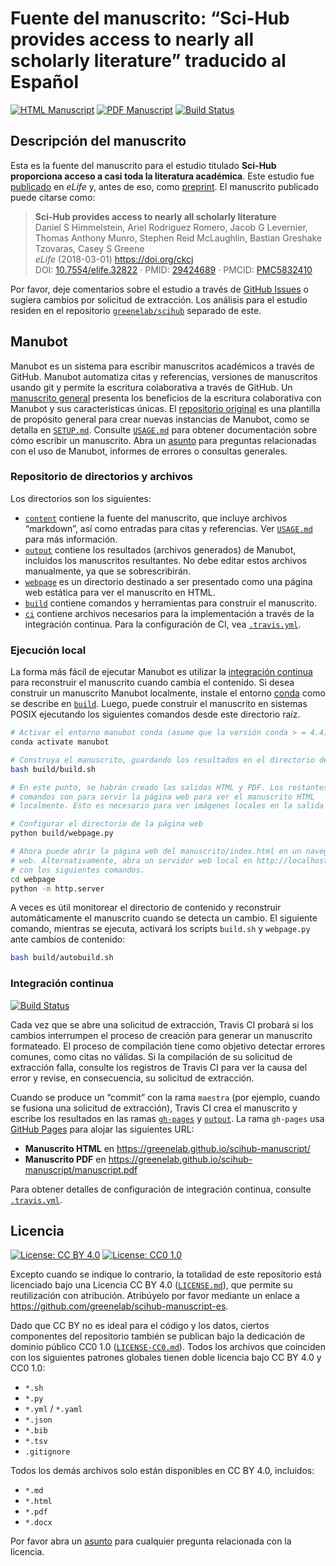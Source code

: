 # Fuente del manuscrito: “Sci-Hub provides access to nearly all scholarly literature” traducido al Español

<!-- usage note: edit the H1 title above to personalize the manuscript -->

[![HTML Manuscript](https://img.shields.io/badge/manuscript-HTML-blue.svg)](https://greenelab.github.io/scihub-manuscript/)
[![PDF Manuscript](https://img.shields.io/badge/manuscript-PDF-blue.svg)](https://greenelab.github.io/scihub-manuscript/manuscript.pdf)
[![Build Status](https://travis-ci.com/greenelab/scihub-manuscript-es.svg?branch=master)](https://travis-ci.com/greenelab/scihub-manuscript-es)

## Descripción del manuscrito

<!-- usage note: edit this section.

This repository is a template manuscript (a.k.a. rootstock).
Actual manuscript instances will clone this repository (see [`SETUP.md`](SETUP.md)) and replace this paragraph with a description of their manuscript.
-->

Esta es la fuente del manuscrito para el estudio titulado **Sci-Hub proporciona acceso a casi toda la literatura académica**. 
Este estudio fue [publicado](https://doi.org/10.7554/eLife.32822 "eLife Research Feature Article") en _eLife_ y, antes de eso, como [preprint](https://doi.org/10.7287/peerj.preprints.3100 "PeerJ Preprint"). 
El manuscrito publicado puede citarse como:

> **Sci-Hub provides access to nearly all scholarly literature**  
Daniel S Himmelstein, Ariel Rodriguez Romero, Jacob G Levernier, Thomas Anthony Munro, Stephen Reid McLaughlin, Bastian Greshake Tzovaras, Casey S Greene  
*eLife* (2018-03-01) <https://doi.org/ckcj>  
DOI: [10.7554/elife.32822](https://doi.org/10.7554/elife.32822) · PMID: [29424689](https://www.ncbi.nlm.nih.gov/pubmed/29424689) · PMCID: [PMC5832410](https://www.ncbi.nlm.nih.gov/pmc/articles/PMC5832410)

Por favor, deje comentarios sobre el estudio a través de [GitHub Issues](https://github.com/greenelab/scihub-manuscript-es/issues) o sugiera cambios por solicitud de extracción. 
Los análisis para el estudio residen en el repositorio [`greenelab/scihub`](https://github.com/greenelab/scihub) separado de este.


## Manubot

<!-- usage note: do not edit this section -->

Manubot es un sistema para escribir manuscritos académicos a través de GitHub. 
Manubot automatiza citas y referencias, versiones de manuscritos usando git y permite la escritura colaborativa a través de GitHub. 
Un [manuscrito general](https://greenelab.github.io/meta-review/ "Open collaborative writing with Manubot") presenta los beneficios de la escritura colaborativa con Manubot y sus características únicas. 
El [repositorio original](https://git.io/fhQH1) es una plantilla de propósito general para crear nuevas instancias de Manubot, como se detalla en [`SETUP.md`](SETUP.md). 
Consulte [`USAGE.md`](USAGE.md) para obtener documentación sobre cómo escribir un manuscrito.
Abra un [asunto](https://git.io/fhQHM) para preguntas relacionadas con el uso de Manubot, informes de errores o consultas generales.

### Repositorio de directorios y archivos

Los directorios son los siguientes:

+ [`content`](content) contiene la fuente del manuscrito, que incluye archivos “markdown”, así como entradas para citas y referencias.
Ver [`USAGE.md`](USAGE.md) para más información.
+ [`output`](output) contiene los resultados (archivos generados) de Manubot, incluidos los manuscritos resultantes. No debe editar
estos archivos manualmente, ya que se sobrescribirán.
+ [`webpage`](webpage) es un directorio destinado a ser presentado como una página web estática para ver el manuscrito en HTML.
+ [`build`](build) contiene comandos y herramientas para construir el manuscrito.
+ [`ci`](ci) contiene archivos necesarios para la implementación a través de la integración continua. Para la configuración de CI, vea     [`.travis.yml`](.travis.yml).

### Ejecución local

La forma más fácil de ejecutar Manubot es utilizar la [integración continua](#continuous-integration) para reconstruir el manuscrito cuando cambia el contenido. 
Si desea construir un manuscrito Manubot localmente, instale el entorno [conda](https://conda.io) como se describe en [`build`](build).
Luego, puede construir el manuscrito en sistemas POSIX ejecutando los siguientes comandos desde este directorio raíz.

```sh
# Activar el entorno manubot conda (asume que la versión conda > = 4.4)
conda activate manubot

# Construya el manuscrito, guardando los resultados en el directorio de resultados
bash build/build.sh

# En este punto, se habrán creado las salidas HTML y PDF. Los restantes
# comandos son para servir la página web para ver el manuscrito HTML         
# localmente. Esto es necesario para ver imágenes locales en la salida HTML.

# Configurar el directorio de la página web
python build/webpage.py

# Ahora puede abrir la página web del manuscrito/index.html en un navegador  
# web. Alternativamente, abra un servidor web local en http://localhost:8000/ 
# con los siguientes comandos.
cd webpage
python -m http.server
```

A veces es útil monitorear el directorio de contenido y reconstruir automáticamente el manuscrito cuando se detecta un cambio. 
El siguiente comando, mientras se ejecuta, activará los scripts `build.sh` y `webpage.py` ante cambios de contenido:

```sh
bash build/autobuild.sh
```

### Integración continua

[![Build Status](https://travis-ci.com/greenelab/scihub-manuscript-es.svg?branch=master)](https://travis-ci.com/greenelab/scihub-manuscript-es)

Cada vez que se abre una solicitud de extracción, Travis CI probará si los cambios interrumpen el proceso de creación para generar un manuscrito formateado. 
El proceso de compilación tiene como objetivo detectar errores comunes, como citas no válidas. 
Si la compilación de su solicitud de extracción falla, consulte los registros de Travis CI para ver la causa del error y revise, en consecuencia, su solicitud de extracción.

Cuando se produce un “commit” con la rama `maestra` (por ejemplo, cuando se fusiona una solicitud de extracción), Travis CI crea el manuscrito y escribe los resultados en las ramas [`gh-pages`](https://github.com/manubot/rootstock/tree/gh-pages) y [`output`](https://github.com/manubot/rootstock/tree/output). 
La rama `gh-pages` usa [GitHub Pages](https://pages.github.com/) para alojar las siguientes URL:

+ **Manuscrito HTML** en https://greenelab.github.io/scihub-manuscript/
+ **Manuscrito PDF** en https://greenelab.github.io/scihub-manuscript/manuscript.pdf

Para obtener detalles de configuración de integración continua, consulte [`.travis.yml`](.travis.yml).

## Licencia

<!--
usage note: edit this section to change the license of your manuscript or source code changes to this repository.
We encourage users to openly license their manuscripts, which is the default as specified below.
-->

[![License: CC BY 4.0](https://img.shields.io/badge/License%20All-CC%20BY%204.0-lightgrey.svg)](http://creativecommons.org/licenses/by/4.0/)
[![License: CC0 1.0](https://img.shields.io/badge/License%20Parts-CC0%201.0-lightgrey.svg)](https://creativecommons.org/publicdomain/zero/1.0/)

Excepto cuando se indique lo contrario, la totalidad de este repositorio está licenciado bajo una Licencia CC BY 4.0 ([`LICENSE.md`](LICENSE.md)), que permite su reutilización con atribución. 
Atribúyelo por favor mediante un enlace a https://github.com/greenelab/scihub-manuscript-es.

Dado que CC BY no es ideal para el código y los datos, ciertos componentes del repositorio también se publican bajo la dedicación de dominio público CC0 1.0 ([`LICENSE-CC0.md`](LICENSE-CC0.md)). 
Todos los archivos que coinciden con los siguientes patrones globales tienen doble licencia bajo CC BY 4.0 y CC0 1.0:

+ `*.sh`
+ `*.py`
+ `*.yml` / `*.yaml`
+ `*.json`
+ `*.bib`
+ `*.tsv`
+ `.gitignore`

Todos los demás archivos solo están disponibles en CC BY 4.0, incluidos:

+ `*.md`
+ `*.html`
+ `*.pdf`
+ `*.docx`

Por favor abra un [asunto](https://github.com/greenelab/scihub-manuscript-es/issues) para cualquier pregunta relacionada con la licencia.
